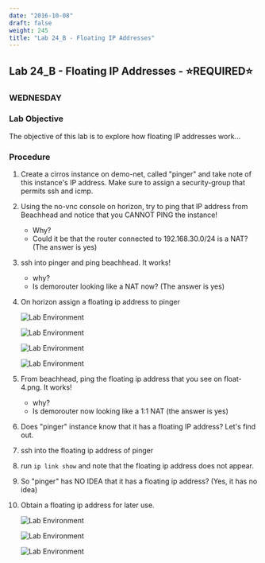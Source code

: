 ```yaml
---
date: "2016-10-08"
draft: false
weight: 245
title: "Lab 24_B - Floating IP Addresses"
---
```


## Lab 24_B - Floating IP Addresses - &#x2B50;REQUIRED&#x2B50;

### WEDNESDAY

### Lab Objective

The objective of this lab is to explore how floating IP addresses work...

### Procedure

1. Create a cirros instance on demo-net, called "pinger" and take note of this instance's IP address. Make sure to assign a security-group that permits ssh and icmp.
2. Using the no-vnc console on horizon, try to ping that IP address from Beachhead and notice that you CANNOT PING the instance!
    - Why?
    - Could it be that the router connected to 192.168.30.0/24 is a NAT? (The answer is yes)
3. ssh into pinger and ping beachhead. It works!  
   - why? 
   - Is demorouter looking like a NAT now? (The answer is yes)
4. On horizon assign a floating ip address to pinger 

    ![Lab Environment](https://alta3.com/labs/images/alta3_lab_floating_ip_1.png)

    ![Lab Environment](https://alta3.com/labs/images/alta3_lab_floating_ip_2.png)

    ![Lab Environment](https://alta3.com/labs/images/alta3_lab_floating_ip_3.png)

    ![Lab Environment](https://alta3.com/labs/images/alta3_lab_floating_ip_4.png)

5. From beachhead, ping the floating ip address that you see on float-4.png.  It works!
   - why?
   - Is demorouter now looking like a 1:1 NAT (the answer is yes)
6. Does "pinger" instance know that it has a floating IP address? Let's find out.
7. ssh into the floating ip address of pinger
8. run `ip link show` and note that the floating ip address does not appear.
9. So "pinger" has NO IDEA that it has a floating ip address? (Yes, it has no idea)
10. Obtain a floating ip address for later use.

    ![Lab Environment](https://alta3.com/labs/images/alta3_lab_floating_ip_5.png)

    ![Lab Environment](https://alta3.com/labs/images/alta3_lab_floating_ip_6.png)

    ![Lab Environment](https://alta3.com/labs/images/alta3_lab_floating_ip_7.png)
